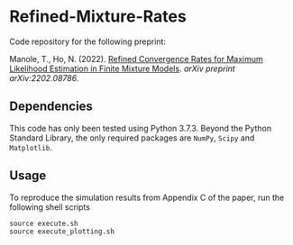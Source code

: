 # Refined-Mixture-Rates

Code repository for the following preprint: 

Manole, T., Ho, N. (2022). [Refined Convergence Rates for Maximum Likelihood Estimation in Finite Mixture Models](https://arxiv.org/pdf/2202.08786.pdf). _arXiv preprint arXiv:2202.08786_.

## Dependencies 
This code has only been tested using Python 3.7.3. Beyond the Python Standard Library, the only required packages are `NumPy`, `Scipy` and `Matplotlib`.

## Usage 
To reproduce the simulation results from Appendix C of the paper, run the following shell scripts
```{python}
source execute.sh
source execute_plotting.sh
```
